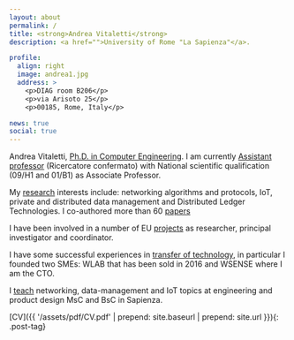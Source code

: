 ```yaml
---
layout: about
permalink: /
title: <strong>Andrea Vitaletti</strong>
description: <a href="">University of Rome "La Sapienza"</a>. 

profile:
  align: right
  image: andrea1.jpg
  address: >
    <p>DIAG room B206</p>
    <p>via Arisoto 25</p>
    <p>00185, Rome, Italy</p>

news: true
social: true
---
```



Andrea Vitaletti, [Ph.D. in Computer Engineering]({{site.baseurl}}/eduwork/#education). I am  currently [Assistant professor]({{site.baseurl}}/eduwork/#work-experience) (Ricercatore confermato) with National scientific qualification (09/H1 and 01/B1) as Associate Professor.

My [research]({{site.baseurl}}/research/) interests include: networking algorithms and protocols, IoT, private and distributed data management and Distributed Ledger Technologies. I co-authored more than 60 [papers]({{site.baseurl}}/research/#bibliography)

I have been involved in a number of EU [projects]({{site.baseurl}}/techtransf/#projects) as researcher, principal investigator and coordinator. 

I have some successful experiences in [transfer of technology]({{site.baseurl}}/techtransf/), in particular I founded two SMEs: WLAB that has been sold in 2016 and WSENSE where I am the CTO. 

I [teach]({{site.baseurl}}/eduwork/#teaching) networking, data-management and IoT topics at engineering and product design MsC and BsC in Sapienza.

[CV]({{ '/assets/pdf/CV.pdf' | prepend: site.baseurl | prepend: site.url }}){: .post-tag}


